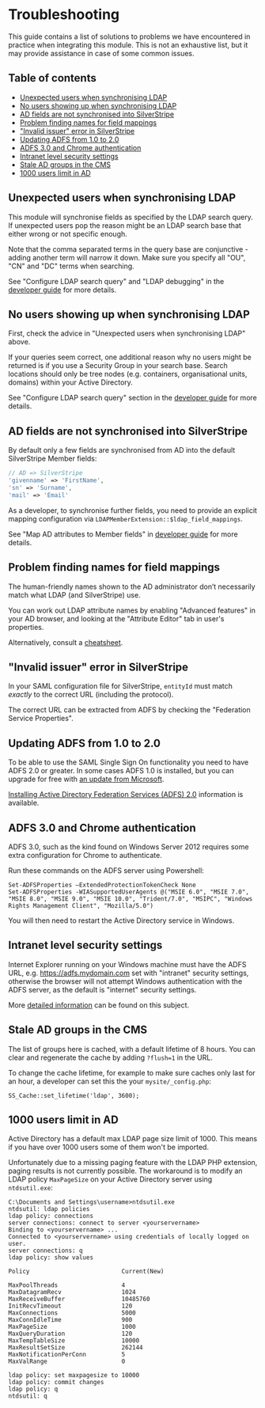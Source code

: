 # Troubleshooting

This guide contains a list of solutions to problems we have encountered in practice when integrating this module. This is not an exhaustive list, but it may provide assistance in case of some common issues.

## Table of contents

<!-- START doctoc generated TOC please keep comment here to allow auto update -->
<!-- DON'T EDIT THIS SECTION, INSTEAD RE-RUN doctoc TO UPDATE -->

- [Unexpected users when synchronising LDAP](#unexpected-users-when-synchronising-ldap)
- [No users showing up when synchronising LDAP](#no-users-showing-up-when-synchronising-ldap)
- [AD fields are not synchronised into SilverStripe](#ad-fields-are-not-synchronised-into-silverstripe)
- [Problem finding names for field mappings](#problem-finding-names-for-field-mappings)
- ["Invalid issuer" error in SilverStripe](#invalid-issuer-error-in-silverstripe)
- [Updating ADFS from 1.0 to 2.0](#updating-adfs-from-10-to-20)
- [ADFS 3.0 and Chrome authentication](#adfs-30-and-chrome-authentication)
- [Intranet level security settings](#intranet-level-security-settings)
- [Stale AD groups in the CMS](#stale-ad-groups-in-the-cms)
- [1000 users limit in AD](#1000-users-limit-in-ad)

<!-- END doctoc generated TOC please keep comment here to allow auto update -->

## Unexpected users when synchronising LDAP

This module will synchronise fields as specified by the LDAP search query. If unexpected users pop the reason might be an LDAP search base that either wrong or not specific enough.

Note that the comma separated terms in the query base are conjunctive - adding another term will narrow it down. Make sure you specify all "OU", "CN" and "DC" terms when searching.

See "Configure LDAP search query" and "LDAP debugging" in the [developer guide](developer.md) for more details.

## No users showing up when synchronising LDAP

First, check the advice in "Unexpected users when synchronising LDAP" above.

If your queries seem correct, one additional reason why no users might be returned is if you use a Security Group in your search base. Search locations should only be tree nodes (e.g. containers, organisational units, domains) within your Active Directory.

See "Configure LDAP search query" section in the [developer guide](developer.md) for more details.

## AD fields are not synchronised into SilverStripe

By default only a few fields are synchronised from AD into the default SilverStripe Member fields:

```php
// AD => SilverStripe
'givenname' => 'FirstName',
'sn' => 'Surname',
'mail' => 'Email'
```

As a developer, to synchronise further fields, you need to provide an explicit mapping configuration via `LDAPMemberExtension::$ldap_field_mappings`.

See "Map AD attributes to Member fields" in [developer guide](developer.md) for more details.

## Problem finding names for field mappings

The human-friendly names shown to the AD administrator don’t necessarily match what LDAP (and SilverStripe) use.

You can work out LDAP attribute names by enabling "Advanced features" in your AD browser, and looking at the "Attribute Editor" tab in user's properties.

Alternatively, consult a [cheatsheet](http://www.kouti.com/tables/userattributes.htm).

## "Invalid issuer" error in SilverStripe

In your SAML configuration file for SilverStripe, `entityId` must match *exactly* to the correct URL (including the protocol).

The correct URL can be extracted from ADFS by checking the "Federation Service Properties".

## Updating ADFS from 1.0 to 2.0

To be able to use the SAML Single Sign On functionality you need to have ADFS 2.0 or greater.
In some cases ADFS 1.0 is installed, but you can upgrade for free with [an update from Microsoft](http://www.microsoft.com/en-us/download/details.aspx?id=10909).

[Installing Active Directory Federation Services (ADFS) 2.0](http://pipe2text.com/?page_id=285) information is available.

## ADFS 3.0 and Chrome authentication

ADFS 3.0, such as the kind found on Windows Server 2012 requires some extra configuration for Chrome to authenticate.

Run these commands on the ADFS server using Powershell:

	Set-ADFSProperties –ExtendedProtectionTokenCheck None
	Set-ADFSProperties -WIASupportedUserAgents @("MSIE 6.0", "MSIE 7.0", "MSIE 8.0", "MSIE 9.0", "MSIE 10.0", "Trident/7.0", "MSIPC", "Windows Rights Management Client", "Mozilla/5.0")

You will then need to restart the Active Directory service in Windows.

## Intranet level security settings

Internet Explorer running on your Windows machine must have the ADFS URL, e.g. https://adfs.mydomain.com set with "intranet" security settings, otherwise the browser will not attempt Windows authentication with the ADFS server, as the default is "internet" security settings.

More [detailed information](https://sysadminspot.com/windows/google-chrome-and-ntlm-auto-logon-using-windows-authentication/) can be found on this subject.

## Stale AD groups in the CMS

The list of groups here is cached, with a default lifetime of 8 hours. You can clear and regenerate the cache by adding `?flush=1` in the URL.

To change the cache lifetime, for example to make sure caches only last for an hour, a developer can set 
this the your `mysite/_config.php`:

	SS_Cache::set_lifetime('ldap', 3600);
	
## 1000 users limit in AD

Active Directory has a default max LDAP page size limit of 1000. This means if you have over 1000 users some of them won't be imported.

Unfortunately due to a missing paging feature with the LDAP PHP extension, paging results is not currently possible. The workaround is to modify an LDAP policy `MaxPageSize` on your
Active Directory server using `ntdsutil.exe`:

	C:\Documents and Settings\username>ntdsutil.exe
	ntdsutil: ldap policies
	ldap policy: connections
	server connections: connect to server <yourservername>
	Binding to <yourservername> ...
	Connected to <yourservername> using credentials of locally logged on user.
	server connections: q
	ldap policy: show values
	
	Policy                          Current(New)
	
	MaxPoolThreads                  4
	MaxDatagramRecv                 1024
	MaxReceiveBuffer                10485760
	InitRecvTimeout                 120
	MaxConnections                  5000
	MaxConnIdleTime                 900
	MaxPageSize                     1000
	MaxQueryDuration                120
	MaxTempTableSize                10000
	MaxResultSetSize                262144
	MaxNotificationPerConn          5
	MaxValRange                     0
	
	ldap policy: set maxpagesize to 10000
	ldap policy: commit changes
	ldap policy: q
	ntdsutil: q

